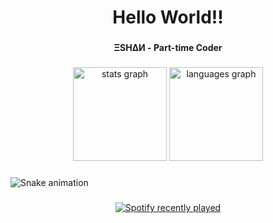 <h1 align="center">Hello World!!</h1>

###

<h4 align="center">ΞSHΔИ - Part-time Coder</h4>

###

<div align="center">
  <img src="https://github-readme-stats.vercel.app/api?username=EshanLewis&hide_title=false&hide_rank=false&show_icons=true&include_all_commits=true&count_private=true&disable_animations=false&theme=dracula&locale=en&hide_border=false&order=1" height="150" alt="stats graph"  />
  <img src="https://github-readme-stats.vercel.app/api/top-langs?username=EshanLewis&locale=en&hide_title=false&layout=compact&card_width=320&langs_count=5&theme=dracula&hide_border=false&order=2" height="150" alt="languages graph"  />
</div>

###

<img src="https://raw.githubusercontent.com/EshanLewis/EshanLewis/output/snake.svg" alt="Snake animation" />

###

<div align="center">
  <a href="https://open.spotify.com/user/31ixoy2k3v75tr7sdqq5mcd5hv4y">
    <img src="https://spotify-recently-played-readme.vercel.app/api?count=5" alt="Spotify recently played"  />
  </a>
</div>

###
